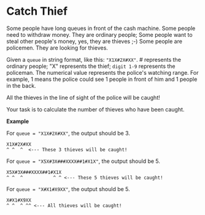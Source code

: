 # Catch Thief

Some people have long queues in front of the cash machine. Some people need to withdraw money. They are ordinary people; Some people want to steal other people's money, yes, they are thieves ;-) Some people are policemen. They are looking for thieves.

Given a `queue` in string format, like this: `"X1X#2X#XX"`. # represents the ordinary people; "X" represents the thief; `digit 1-9` represents the policeman. The numerical value represents the police's watching range. For example, 1 means the police could see 1 people in front of him and 1 people in the back.

All the thieves in the line of sight of the police will be caught!

Your task is to calculate the number of thieves who have been caught.

**Example**

For `queue = "X1X#2X#XX"`, the output should be 3.

```
X1X#2X#XX
^ ^  ^  <--- These 3 thieves will be caught!
```

For `queue = "X5X#3X###XXXX##1#X1X"`, the output should be 5.

```
X5X#3X###XXXX##1#X1X
^ ^  ^           ^ ^ <--- These 5 thieves will be caught!
```

For `queue = "X#X1#X9XX"`, the output should be 5.

```
X#X1#X9XX
^ ^  ^ ^^ <--- All thieves will be caught!
```
